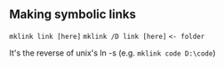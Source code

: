 ## Making symbolic links

`mklink link [here]`
`mklink /D link [here]` `<- folder`


It's the reverse of unix's ln -s (e.g. `mklink code D:\code`)
